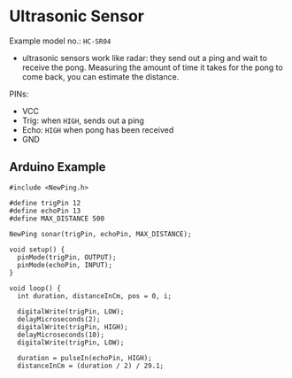 # Ultrasonic Sensor

Example model no.: `HC-SR04`

- ultrasonic sensors work like radar: they send out a ping and wait to receive the pong. Measuring the amount of time it takes for the pong to come back, you can estimate the distance.

PINs:
- VCC
- Trig: when `HIGH`, sends out a ping
- Echo: `HIGH` when pong has been received
- GND

## Arduino Example

```arduino
#include <NewPing.h>

#define trigPin 12
#define echoPin 13
#define MAX_DISTANCE 500

NewPing sonar(trigPin, echoPin, MAX_DISTANCE);

void setup() {
  pinMode(trigPin, OUTPUT);
  pinMode(echoPin, INPUT);
}

void loop() {
  int duration, distanceInCm, pos = 0, i;

  digitalWrite(trigPin, LOW);
  delayMicroseconds(2);
  digitalWrite(trigPin, HIGH);
  delayMicroseconds(10);
  digitalWrite(trigPin, LOW);

  duration = pulseIn(echoPin, HIGH);
  distanceInCm = (duration / 2) / 29.1;
```
